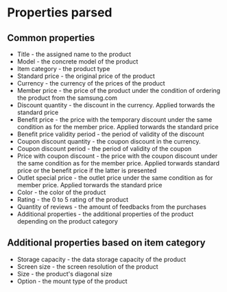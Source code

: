 # Properties parsed

## Common properties

* Title - the assigned name to the product
* Model - the concrete model of the product
* Item category - the product type
* Standard price - the original price of the product
* Currency - the currency of the prices of the product
* Member price - the price of the product under the condition of ordering the product from the samsung.com
* Discount quantity - the discount in the currency. Applied torwards the standard price
* Benefit price - the price with the temporary discount under the same condition as for the member price. Applied torwards the standard price
* Benefit price validity period - the period of validity of the discount
* Coupon discount quantity - the coupon discount in the currency. 
* Coupon discount period - the period of validity of the coupon 
* Price with coupon discount - the price with the coupon discount under the same condition as for the member price. Applied torwards standard price or the benefit price if the latter is presented
* Outlet special price - the outlet price under the same condition as for member price. Applied torwards the standard price
* Color - the color of the product
* Rating - the 0 to 5 rating of the product
* Quantity of reviews - the amount of feedbacks from the purchases
* Additional properties - the additional properties of the product depending on the product category

## Additional properties based on item category

* Storage capacity - the data storage capacity of the product
* Screen size - the screen resolution of the product
* Size - the product's diagonal size
* Option - the mount type of the product


